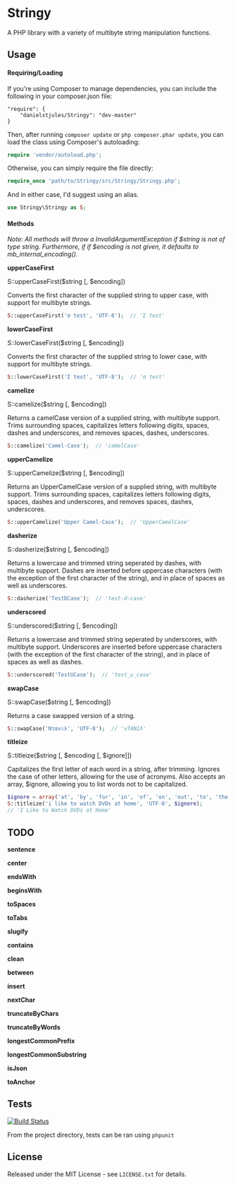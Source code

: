 # Stringy

A PHP library with a variety of multibyte string manipulation functions.

## Usage

#### Requiring/Loading

If you're using Composer to manage dependencies, you can include the following in your composer.json file:

    "require": {
        "danielstjules/Stringy": "dev-master"
    }

Then, after running `composer update` or `php composer.phar update`, you can load the class using Composer's autoloading:

```php
require 'vendor/autoload.php';
```

Otherwise, you can simply require the file directly:

```php
require_once 'path/to/Stringy/src/Stringy/Stringy.php';
```

And in either case, I'd suggest using an alias.

```php
use Stringy\Stringy as S;
```

#### Methods

*Note: All methods will throw a InvalidArgumentException if $string is not of type
string. Furthermore, if if $encoding is not given, it defaults to
mb_internal_encoding().*

**upperCaseFirst**

S::upperCaseFirst($string [, $encoding])

Converts the first character of the supplied string to upper case, with
support for multibyte strings.

```php
S::upperCaseFirst('σ test', 'UTF-8');  // 'Σ test'
```

**lowerCaseFirst**

S::lowerCaseFirst($string [, $encoding])

Converts the first character of the supplied string to lower case, with
support for multibyte strings.

```php
S::lowerCaseFirst('Σ test', 'UTF-8');  // 'σ test'
```

**camelize**

S::camelize($string [, $encoding])

Returns a camelCase version of a supplied string, with multibyte support.
Trims surrounding spaces, capitalizes letters following digits, spaces,
dashes and underscores, and removes spaces, dashes, underscores.

```php
S::camelize('Camel-Case');  // 'camelCase'
```

**upperCamelize**

S::upperCamelize($string [, $encoding])

Returns an UpperCamelCase version of a supplied string, with multibyte
support. Trims surrounding spaces, capitalizes letters following digits,
spaces, dashes and underscores, and removes spaces, dashes, underscores.

```php
S::upperCamelize('Upper Camel-Case');  // 'UpperCamelCase'
```

**dasherize**

S::dasherize($string [, $encoding])

Returns a lowercase and trimmed string seperated by dashes, with
multibyte support. Dashes are inserted before uppercase characters
(with the exception of the first character of the string), and in place
of spaces as well as underscores.

```php
S::dasherize('TestDCase');  // 'test-d-case'
```

**underscored**

S::underscored($string [, $encoding])

Returns a lowercase and trimmed string seperated by underscores, with
multibyte support. Underscores are inserted before uppercase characters
(with the exception of the first character of the string), and in place
of spaces as well as dashes.

```php
S::underscored('TestUCase');  // 'test_u_case'
```

**swapCase**

S::swapCase($string [, $encoding])

Returns a case swapped version of a string.

```php
S::swapCase('Ντανιλ', 'UTF-8');  // 'νΤΑΝΙΛ'
```

**titleize**

S::titleize($string [, $encoding [, $ignore]])

Capitalizes the first letter of each word in a string, after trimming.
Ignores the case of other letters, allowing for the use of acronyms.
Also accepts an array, $ignore, allowing you to list words not to be
capitalized.

```php
$ignore = array('at', 'by', 'for', 'in', 'of', 'on', 'out', 'to', 'the');
S::titleize('i like to watch DVDs at home', 'UTF-8', $ignore);
// 'I Like to Watch DVDs at Home'
```

## TODO

**sentence**

**center**

**endsWith**

**beginsWith**

**toSpaces**

**toTabs**

**slugify**

**contains**

**clean**

**between**

**insert**

**nextChar**

**truncateByChars**

**truncateByWords**

**longestCommonPrefix**

**longestCommonSubstring**

**isJson**

**toAnchor**

## Tests

[![Build Status](https://travis-ci.org/danielstjules/Stringy.png)](https://travis-ci.org/danielstjules/Stringy)

From the project directory, tests can be ran using `phpunit`

## License

Released under the MIT License - see `LICENSE.txt` for details.
